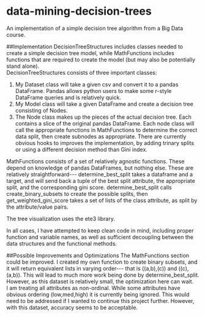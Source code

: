 # data-mining-decision-trees
An implementation of a simple decision tree algorithm from a Big Data course.

##Implementation
DecisionTreeStructures includes classes needed to create a simple decision tree model, while MathFunctions includes functions that are required to create the model (but may also be potentially stand alone).  
DecisionTreeStructures consists of three important classes:  
1. My Dataset class will take a given csv and convert it to a pandas DataFrame.  Pandas allows python users to make some r-style DataFrame queries and is relatively quick.  
2. My Model class will take a given DataFrame and create a decision tree consisting of Nodes.  
3. The Node class makes up the pieces of the actual decision tree.  Each contains a slice of the original pandas DataFrame.  Each node class will call the appropriate functions in MathFunctions to determine the correct data split, then create subnodes as appropriate.  There are currently obvious hooks to improves the implementation, by adding trinary splits or using a different decision method than Gini index.  

MathFunctions consists of a set of relatively agnostic functions.  These depend on knowledge of pandas DataFrames, but nothing else.  These are relatively straightforward--- determine_best_split takes a dataframe and a target, and will send back a tuple of the best split attribute, the appropriate split, and the corresponding gini score.  determine_best_split calls create_binary_subsets to create the possible splits, then get_weighted_gini_score takes a set of lists of the class attribute, as split by the attribute/value pairs.  

The tree visualization uses the ete3 library.

In all cases, I have attempted to keep clean code in mind, including proper function and variable names, as well as sufficient decoupling between the data structures and the functional methods.

##Possible Improvements and Optimizations
The MathFunctions section could be improved.  I created my own function to create binary subsets, and it will return equivalent lists in varying order--- that is ((a,b),(c)) and ((c),(a,b)).  This will lead to much more work being done by determine_best_split.  However, as this dataset is relatively small, the optimization here can wait.  
I am treating all attributes as non-ordinal.  While some attributes have obvious ordering (low,med,high) it is currently being ignored.  This would need to be addressed if I wanted to continue this project further.  However, with this dataset, accuracy seems to be acceptable.

